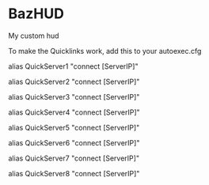 BazHUD
======

My custom hud

To make the Quicklinks work, add this to your autoexec.cfg

alias QuickServer1  "connect [ServerIP]"

alias QuickServer2  "connect [ServerIP]"

alias QuickServer3  "connect [ServerIP]"

alias QuickServer4  "connect [ServerIP]"

alias QuickServer5  "connect [ServerIP]"

alias QuickServer6  "connect [ServerIP]"

alias QuickServer7  "connect [ServerIP]"

alias QuickServer8  "connect [ServerIP]"
